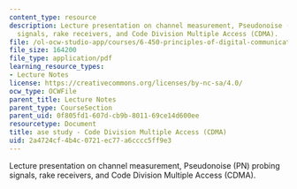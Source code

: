```yaml
---
content_type: resource
description: Lecture presentation on channel measurement, Pseudonoise (PN) probing
  signals, rake receivers, and Code Division Multiple Access (CDMA).
file: /ol-ocw-studio-app/courses/6-450-principles-of-digital-communication-i-fall-2009/2a4724cf4b4c0721ec77a6cccc5ff9e3_MIT6_450F09_slide24.pdf
file_size: 164200
file_type: application/pdf
learning_resource_types:
- Lecture Notes
license: https://creativecommons.org/licenses/by-nc-sa/4.0/
ocw_type: OCWFile
parent_title: Lecture Notes
parent_type: CourseSection
parent_uid: 0f805fd1-607d-cb9b-8011-69ce14d600ee
resourcetype: Document
title: ase study - Code Division Multiple Access (CDMA)
uid: 2a4724cf-4b4c-0721-ec77-a6cccc5ff9e3
---
```

Lecture presentation on channel measurement, Pseudonoise (PN) probing signals, rake receivers, and Code Division Multiple Access (CDMA).